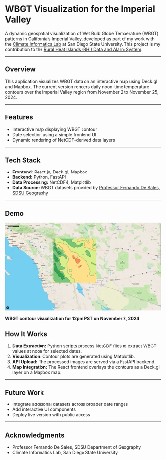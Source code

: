# WBGT Visualization for the Imperial Valley

A dynamic geospatial visualization of Wet Bulb Globe Temperature (WBGT) patterns in California’s Imperial Valley, developed as part of my work with the [Climate Informatics Lab](https://scil.sdsu.edu/) at San Diego State University. This project is my contribution to the [Rural Heat Islands (RHI) Data and Alarm System](https://4dvdrhi.sdsu.edu/).

---

## Overview

This application visualizes WBGT data on an interactive map using Deck.gl and Mapbox. The current version renders daily noon-time temperature contours over the Imperial Valley region from November 2 to November 25, 2024.

---

## Features

- Interactive map displaying WBGT contour
- Date selection using a simple frontend UI
- Dynamic rendering of NetCDF-derived data layers

---

## Tech Stack

- **Frontend:** React.js, Deck.gl, Mapbox
- **Backend:** Python, FastAPI
- **Data Processing:** NetCDF4, Matplotlib
- **Data Source:** WBGT datasets provided by [Professor Fernando De Sales, SDSU Geography](https://geography.sdsu.edu/people/bios/desales)

---
## Demo

![WBGT contour visualization for 12pm PST on November 2, 2024](https://github.com/michael-a7/RHI-Contour-Maps/blob/master/RHI-Demo.png?raw=true)

**WBGT contour visualization for 12pm PST on November 2, 2024**

## How It Works

1. **Data Extraction:** Python scripts process NetCDF files to extract WBGT values at noon for selected dates.
2. **Visualization:** Contour plots are generated using Matplotlib.
3. **API Upload:** The processed images are served via a FastAPI backend.
4. **Map Integration:** The React frontend overlays the contours as a Deck.gl layer on a Mapbox map.

---

## Future Work

- Integrate additional datasets across broader date ranges
- Add interactive UI components
- Deploy live version with public access
---

## Acknowledgments

- Professor Fernando De Sales, SDSU Department of Geography  
- Climate Informatics Lab, San Diego State University
